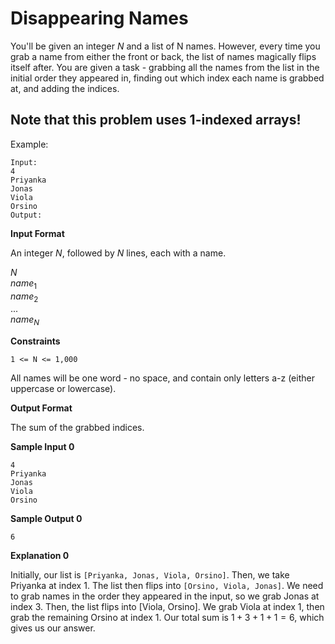 # Disappearing Names

You'll be given an integer $N$ and a list of N names. However, every time you grab a name from either the front or back, the list of names magically flips itself after.
You are given a task - grabbing all the names from the list in the initial order they appeared in, finding out which index each name is grabbed at, and adding the indices.

## **Note that this problem uses 1-indexed arrays!**

Example:

```
Input:
4
Priyanka
Jonas
Viola
Orsino
Output:
```

**Input Format**

An integer $N$, followed by $N$ lines, each with a name.

$N$  
$name_1$  
$name_2$  
...  
$name_N$

**Constraints**

`1 <= N <= 1,000`

All names will be one word - no space, and contain only letters a-z (either uppercase or lowercase).

**Output Format**

The sum of the grabbed indices.

**Sample Input 0**

```
4
Priyanka
Jonas
Viola
Orsino
```

**Sample Output 0**

```
6
```

**Explanation 0**

Initially, our list is `[Priyanka, Jonas, Viola, Orsino]`.
Then, we take Priyanka at index $1$.
The list then flips into `[Orsino, Viola, Jonas]`. We need to grab names in the order they
appeared in the input, so we grab Jonas at index $3$. Then, the list flips into [Viola, Orsino]. We grab Viola at index $1$, then grab the remaining Orsino at index $1$. Our total sum is $1 + 3 + 1 + 1 = 6$, which gives us our answer.
